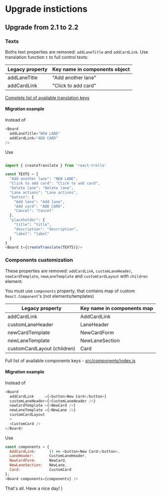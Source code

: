 # Upgrade instictions

## Upgrade from 2.1 to 2.2

### Texts

Boths text properties are removed: `addLaneTitle` and `addCardLink`.
Use translation function `t` to full control texts:

| Legacy property     | Key name in components object|
| ------------------- | ---------------------------- |
| addLaneTitle         | "Add another lane"         |
| addCardLink          | "Click to add card"       |

[Complete list of available translation keys](src/locales/en/translation.json)

#### Migration example

Instead of

```javascript
<Board
  addLaneTitle="NEW LANE"
  addCardLink="ADD CARD"
/>
```

Use

```javascript

import { createTranslate } from 'react-trello'

const TEXTS = {
  "Add another lane": "NEW LANE",
  "Click to add card": "Click to add card",
  "Delete lane": "Delete lane",
  "Lane actions": "Lane actions",
  "button": {
    "Add lane": "Add lane",
    "Add card": "ADD CARD",
    "Cancel": "Cancel"
  },
  "placeholder": {
    "title": "title",
    "description": "description",
    "label": "label"
  }
}
<Board t={createTranslate(TEXTS)}/>
```

### Components customization

These properties are removed: `addCardLink`, `customLaneHeader`, `newCardTemplate`, `newLaneTemplate`
and `customCardLayout` with `children` element. 

You must use `components` property, that contains map of custom
`React.Component`'s (not elements/templates)

| Legacy property     | Key name in components map|
| ------------------- | ---------------------------- |
| addCardLink         | AddCardLink                  |
| customLaneHeader    | LaneHeader                   |
| newCardTemplate     | NewCardForm                  |
| newLaneTemplate     | NewLaneSection               |
| customCardLayout (children) | Card |

Full list of available components keys -
[src/components/index.js](src/components/index.js)

#### Migration example

Instead of 

```javascript
<Board 
  addCardLink     ={<button>New Card</button>}
  customLaneHeader={<CustomLaneHeader />}
  newCardTemplate ={<NewCard />} 
  newLaneTemplate ={<NewLane />}
  customCardLayout
  >
  <CustomCard />
</Board>

```

Use

```javascript
const components = {
  AddCardLink:      () => <button>New Card</button>,
  LaneHeader:       CustomLaneHeader,
  NewCardForm:      NewCard,
  NewLaneSection:   NewLane,
  Card:             CustomCard
};
<Board components={components} />
```

That's all. Have a nice day! )
